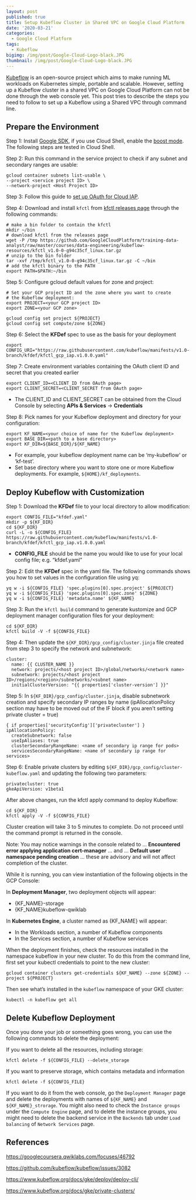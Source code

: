 ```yaml
---
layout: post
published: true
title: Setup Kubeflow Cluster in Shared VPC on Google Cloud Platform
date: '2020-03-21'
categories:
  - Google Cloud Platform
tags:
  - Kubeflow
bigimg: /img/post/Google-Cloud-Logo-black.JPG
thumbnail: /img/post/Google-Cloud-Logo-black.JPG
---
```

[Kubeflow](https://www.kubeflow.org/) is an open-source project which aims to make running ML workloads on Kubernetes simple, portable and scalable. However, setting up a Kubeflow cluster in a shared VPC on Google Cloud Platform can not be done through the web console yet. This post tries to describe the steps you need to follow to set up a Kubeflow using a Shared VPC through command line. 
<!--more-->

## Prepare the Environment
Step 1: Install [Google SDK](https://cloud.google.com/sdk/), if you use Cloud Shell, enable the [boost mode](https://cloud.google.com/shell/docs/features#boost_mode). The following steps are tested in Cloud Shell.

Step 2: Run this command in the service project to check if any subnet and secondary ranges are usable:
```
gcloud container subnets list-usable \                 
--project <service project ID> \  
--network-project <Host Project ID>
```

Step 3: Follow this guide to [set up OAuth for Cloud IAP](https://www.kubeflow.org/docs/gke/deploy/oauth-setup/).

Step 4: Download and install `kfctl` from [kfctl releases page](https://github.com/kubeflow/kfctl/releases/tag/v1.0) through the following commands:
```
# make a bin folder to contain the kfctl
mkdir ~/bin
# download kfctl from the releases page
wget -P /tmp https://github.com/GoogleCloudPlatform/training-data-analyst/raw/master/courses/data-engineering/kubeflow-resources/kfctl_v1.0-0-g94c35cf_linux.tar.gz 
# unzip to the bin folder
tar -xvf /tmp/kfctl_v1.0-0-g94c35cf_linux.tar.gz -C ~/bin
# add the kfctl binary to the PATH
export PATH=$PATH:~/bin
```

Step 5: Configure gcloud default values for zone and project:

```
# Set your GCP project ID and the zone where you want to create 
# the Kubeflow deployment:
export PROJECT=<your GCP project ID>
export ZONE=<your GCP zone>

gcloud config set project ${PROJECT}    
gcloud config set compute/zone ${ZONE}
```

Step 6: Select the **KFDef** spec to use as the basis for your deployment

```
export CONFIG_URI="https://raw.githubusercontent.com/kubeflow/manifests/v1.0-branch/kfdef/kfctl_gcp_iap.v1.0.0.yaml"
```

Step 7: Create environment variables containing the OAuth client ID and secret that you created earlier

```
export CLIENT_ID=<CLIENT_ID from OAuth page>
export CLIENT_SECRET=<CLIENT_SECRET from OAuth page>
```
* The CLIENT_ID and CLIENT_SECRET can be obtained from the Cloud Console by selecting **APIs & Services** -> **Credentials**

Step 8: Pick names for your Kubeflow deployment and directory for your configuration:

```
export KF_NAME=<your choice of name for the Kubeflow deployment>
export BASE_DIR=<path to a base directory>
export KF_DIR=${BASE_DIR}/${KF_NAME}
```
* For example, your kubeflow deployment name can be ‘my-kubeflow’ or ‘kf-test’.
* Set base directory where you want to store one or more Kubeflow deployments. For example, `${HOME}/kf_deployments`.


## Deploy Kubeflow with Customization

Step 1: Download the **KFDef** file to your local directory to allow modification:
```
export CONFIG_FILE="kfdef.yaml"
mkdir -p ${KF_DIR}
cd ${KF_DIR}
curl -L -o ${CONFIG_FILE} https://raw.githubusercontent.com/kubeflow/manifests/v1.0-branch/kfdef/kfctl_gcp_iap.v1.0.0.yaml
```
* **CONFIG_FILE** should be the name you would like to use for your local config file; e.g. “kfdef.yaml”

Step 2: Edit the **KFDef** spec in the yaml file. The following commands shows you how to set values in the configuration file using yq:
```
yq w -i ${CONFIG_FILE} 'spec.plugins[0].spec.project' ${PROJECT}
yq w -i ${CONFIG_FILE} 'spec.plugins[0].spec.zone' ${ZONE}
yq w -i ${CONFIG_FILE} 'metadata.name' ${KF_NAME}
```

Step 3: Run the `kfctl build` command to generate kustomize and GCP deployment manager configuration files for your deployment:

```
cd ${KF_DIR}
kfctl build -V -f ${CONFIG_FILE}
```

Step 4: Then update the `${KF_DIR}/gcp_config/cluster.jinja` file created from step 3 to specify the network and subnetwork:
```
cluster:
  name: {{ CLUSTER_NAME }}
  network: projects/<host project ID>/global/networks/<network name>
  subnetwork: projects/<host project ID>/regions/<region>/subnetworks/<subnet name>
  initialClusterVersion: "{{ properties['cluster-version'] }}"
```

Step 5: In `${KF_DIR}/gcp_config/cluster.jinja`, disable subnetwork creation and specify secondary IP ranges by name (ipAllocationPolicy section may have to be moved out of the IF block if you aren't setting private cluster = true)
```jinja
{ if properties['securityConfig']['privatecluster'] }
ipAllocationPolicy:
  createSubnetwork: false
  useIpAliases: true
  clusterSecondaryRangeName: <name of secondary ip range for pods>
  servicesSecondaryRangeName: <name of secondary ip range for services>
```

Step 6: Enable private clusters by editing `${KF_DIR}/gcp_config/cluster-kubeflow.yaml` and updating the following two parameters:
```
privatecluster: true
gkeApiVersion: v1beta1
```

After above changes, run the kfctl apply command to deploy Kubeflow:
```
cd ${KF_DIR}
kfctl apply -V -f ${CONFIG_FILE}
```

Cluster creation will take 3 to 5 minutes to complete. Do not proceed until the command prompt is returned in the console.

Note: You may notice warnings in the console related to ... **Encountered error applying application cert-manager** ... and ... **Default user namespace pending creation** ... these are advisory and will not affect completion of the cluster.

While it is running, you can view instantiation of the following objects in the GCP Console:

In **Deployment Manager**, two deployment objects will appear:
* {KF_NAME}-storage
* {KF_NAME}kubeflow-qwiklab

In **Kubernetes Engine**, a cluster named as {KF_NAME} will appear:
* In the Workloads section, a number of Kubeflow components
* In the Services section, a number of Kubeflow services

When the deployment finishes, check the resources installed in the namespace kubeflow in your new cluster. To do this from the command line, first set your kubectl credentials to point to the new cluster:

```
gcloud container clusters get-credentials ${KF_NAME} --zone ${ZONE} --project ${PROJECT}
```

Then see what’s installed in the `kubeflow` namespace of your GKE cluster:
```
kubectl -n kubeflow get all
```

## Delete Kubeflow Deployment

Once you done your job or someething goes wrong, you can use the following commands to delete the deployment:

If you want to delete all the resources, including storage:
```
kfctl delete -f ${CONFIG_FILE} --delete_storage
```

If you want to preserve storage, which contains metadata and information
```
kfctl delete -f ${CONFIG_FILE}
```

If you want to do it from the web console, go the `Deployment Manager` page and delete the deployments with names of `${KF_NAME}` and `${KF_NAME}_strorage`. You might also need to check the `Instance groups` under the `Compute Engine` page, and to delete the instance groups, you might need to delete the backend service in the `Backends` tab under `Load balancing` of `Network Services` page.

## References

https://googlecoursera.qwiklabs.com/focuses/46792

https://github.com/kubeflow/kubeflow/issues/3082

https://www.kubeflow.org/docs/gke/deploy/deploy-cli/

https://www.kubeflow.org/docs/gke/private-clusters/
